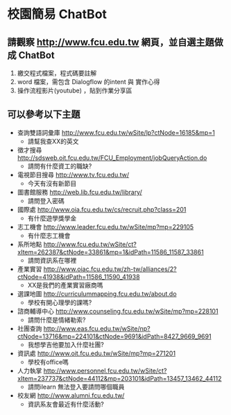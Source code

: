 # 校園簡易 ChatBot

## 請觀察 http://www.fcu.edu.tw 網頁，並自選主題做成 ChatBot

1. 繳交程式檔案，程式碼要註解
2. word 檔案，需包含 Dialogflow 的intent 與 實作心得
3. 操作流程影片(youtube) ，貼到作業分享區

## 可以參考以下主題

- 查詢雙語詞彙庫 http://www.fcu.edu.tw/wSite/lp?ctNode=16185&mp=1
  - 請幫我查XX的英文
- 徵才搜尋 http://sdsweb.oit.fcu.edu.tw/FCU_Employment/jobQueryAction.do
  - 請問有什麼資工的職缺?
- 電視節目搜尋 http://www.tv.fcu.edu.tw/
  - 今天有沒有新節目
- 圖書館服務 http://web.lib.fcu.edu.tw/library/
  - 請問登入密碼
- 國際處 http://www.oia.fcu.edu.tw/cs/recruit.php?class=201
  - 有什麼遊學獎學金
- 志工機會 http://www.leader.fcu.edu.tw/wSite/mp?mp=229105
  - 有什麼志工機會
- 系所地點 http://www.fcu.edu.tw/wSite/ct?xItem=262387&ctNode=33861&mp=1&idPath=11586_11587_33861
  - 請問資訊系在哪裡
- 產業實習 http://www.oiac.fcu.edu.tw/zh-tw/alliances/2?ctNode=41938&idPath=11586_11590_41938
  - XX是我們的產業實習廠商嗎
- 選課地圖 http://curriculummapping.fcu.edu.tw/about.do
  - 學校有開心理學的課嗎?
- 諮商輔導中心 http://www.counseling.fcu.edu.tw/wSite/mp?mp=228101
  - 請問什麼是情緒勒索?
- 社團查詢 http://www.eas.fcu.edu.tw/wSite/np?ctNode=13716&mp=224101&ctNode=9691&idPath=8427_9669_9691
  - 我想學吉他要加入什麼社團?
- 資訊處 http://www.oit.fcu.edu.tw/wSite/mp?mp=271201
  - 學校有office嗎
- 人力執掌 http://www.personnel.fcu.edu.tw/wSite/ct?xItem=237737&ctNode=44112&mp=203101&idPath=13457_13462_44112
  - 請問ilearn 無法登入要請問哪個職員
- 校友網 http://www.alumni.fcu.edu.tw/
  - 資訊系友會最近有什麼活動?
